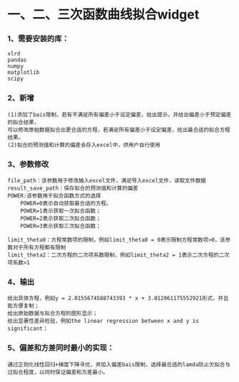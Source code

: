 # 一、二、三次函数曲线拟合widget
### 1、需要安装的库：
    xlrd
    pandas
    numpy
    matplotlib
    scipy
### 2、新增
    (1)添加了bais限制，若有不满足所有偏差小于设定偏差，给出提示，并给出偏差小于预定偏差的拟合结果，
    可以修改原始数据拟合出更合适的方程，若满足所有偏差小于设定偏差，给出最合适的拟合方程结果。
    (2)拟合的预测值和计算的偏差会存入excel中，供用户自行使用
### 3、参数修改
    file_path：该参数用于修改输入excel文件，满足导入excel文件，读取文件数据
    result_save_path：保存拟合的预测值和计算的偏差
    POWER:该参数用于拟合函数方式的选择
        POWER=0表示自动获取最合适的方程。
        POWER=1表示获取一次拟合函数；
        POWER=2表示获取二次拟合函数；
        POWER=3表示获取三次拟合函数；

    limit_theta0：方程常数项的限制，例如limit_theta0 = 0表示限制方程常数项>0，该参数对于所有方程都有限制
    limit_theta2：二次方程的二次项系数限制，例如limit_theta2 = 1表示二次方程的二次项系数>1
### 4、输出
    给出具体方程，例如y = 2.0155674588743393 * x + 3.012061175552921形式，并且能方便复制；
    给出原始数据与拟合方程的图形显示；
    给出显著性差异检验，例如the linear regression between x and y is significant；

### 5、偏差和方差同时最小的实现：
    通过正则化线性回归+梯度下降寻优，并加入偏差bais限制，选择最合适的lamda防止欠拟合与过拟合程度，以同时保证偏差和方差最小。
